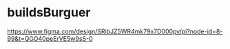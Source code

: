# buildsBurguer

https://www.figma.com/design/SRibJZ5WR4mk79x7D000pv/pi?node-id=8-99&t=QGO40peErVE5w9sS-0
